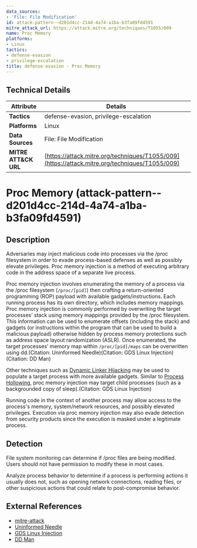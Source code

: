 ```yaml
---
data_sources:
- 'File: File Modification'
id: attack-pattern--d201d4cc-214d-4a74-a1ba-b3fa09fd4591
mitre_attack_url: https://attack.mitre.org/techniques/T1055/009
name: Proc Memory
platforms:
- Linux
tactics:
- defense-evasion
- privilege-escalation
title: defense-evasion - Proc Memory
---
```


## Technical Details

| Attribute | Details |
|-----------|----------|
| **Tactics** | defense-evasion, privilege-escalation |
| **Platforms** | Linux |
| **Data Sources** | File: File Modification |
| **MITRE ATT&CK URL** | [https://attack.mitre.org/techniques/T1055/009](https://attack.mitre.org/techniques/T1055/009) |

# Proc Memory (attack-pattern--d201d4cc-214d-4a74-a1ba-b3fa09fd4591)

## Description
Adversaries may inject malicious code into processes via the /proc filesystem in order to evade process-based defenses as well as possibly elevate privileges. Proc memory injection is a method of executing arbitrary code in the address space of a separate live process. 

Proc memory injection involves enumerating the memory of a process via the /proc filesystem (<code>/proc/[pid]</code>) then crafting a return-oriented programming (ROP) payload with available gadgets/instructions. Each running process has its own directory, which includes memory mappings. Proc memory injection is commonly performed by overwriting the target processes’ stack using memory mappings provided by the /proc filesystem. This information can be used to enumerate offsets (including the stack) and gadgets (or instructions within the program that can be used to build a malicious payload) otherwise hidden by process memory protections such as address space layout randomization (ASLR). Once enumerated, the target processes’ memory map within <code>/proc/[pid]/maps</code> can be overwritten using dd.(Citation: Uninformed Needle)(Citation: GDS Linux Injection)(Citation: DD Man) 

Other techniques such as [Dynamic Linker Hijacking](https://attack.mitre.org/techniques/T1574/006) may be used to populate a target process with more available gadgets. Similar to [Process Hollowing](https://attack.mitre.org/techniques/T1055/012), proc memory injection may target child processes (such as a backgrounded copy of sleep).(Citation: GDS Linux Injection) 

Running code in the context of another process may allow access to the process's memory, system/network resources, and possibly elevated privileges. Execution via proc memory injection may also evade detection from security products since the execution is masked under a legitimate process. 

## Detection
File system monitoring can determine if /proc files are being modified. Users should not have permission to modify these in most cases. 

Analyze process behavior to determine if a process is performing actions it usually does not, such as opening network connections, reading files, or other suspicious actions that could relate to post-compromise behavior. 

## External References
- [mitre-attack](https://attack.mitre.org/techniques/T1055/009)
- [Uninformed Needle](http://hick.org/code/skape/papers/needle.txt)
- [GDS Linux Injection](https://blog.gdssecurity.com/labs/2017/9/5/linux-based-inter-process-code-injection-without-ptrace2.html)
- [DD Man](http://man7.org/linux/man-pages/man1/dd.1.html)

